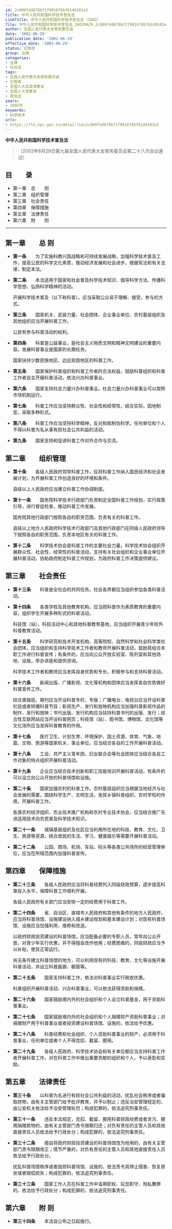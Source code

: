 ```yaml
---
id: 2c909fdd678bf17901678bf6149102a3
title: 中华人民共和国科学技术普及法
LinkTitle: 中华人民共和国科学技术普及法（2002）
file: 中华人民共和国科学技术普及法_20020629_2c909fdd678bf17901678bf6149102a3.docx
author: 全国人民代表大会常务委员会
date: '2002-06-29'
publication_date: '2002-06-29'
effective_date: '2002-06-29'
status: 已修改
group: 法律
categories:
- 法律
- 社会法
tags:
- 全国人民代表大会常务委员会
- 已修改
- 全国人大及其常委会
- 全国人大常委会
- 普及法
years:
- 2002年
keywords:
- 科学技术
urls:
- https://flk.npc.gov.cn/detail?id=2c909fdd678bf17901678bf6149102a3
---
```


**中华人民共和国科学技术普及法**

> （2002年6月29日第九届全国人民代表大会常务委员会第二十八次会议通过）

## 目　　录

- 第一章　总　　则
- 第二章　组织管理
- 第三章　社会责任
- 第四章　保障措施
- 第五章　法律责任
- 第六章　附　　则

---

## 第一章　　总  则

- **第一条**　　为了实施科教兴国战略和可持续发展战略，加强科学技术普及工作，提高公民的科学文化素质，推动经济发展和社会进步，根据宪法和有关法律，制定本法。

- **第二条**　　本法适用于国家和社会普及科学技术知识、倡导科学方法、传播科学思想、弘扬科学精神的活动。

  开展科学技术普及（以下称科普），应当采取公众易于理解、接受、参与的方式。

- **第三条**　　国家机关、武装力量、社会团体、企业事业单位、农村基层组织及其他组织应当开展科普工作。

  公民有参与科普活动的权利。

- **第四条**　　科普是公益事业，是社会主义物质文明和精神文明建设的重要内容。发展科普事业是国家的长期任务。

  国家扶持少数民族地区、边远贫困地区的科普工作。

- **第五条**　　国家保护科普组织和科普工作者的合法权益，鼓励科普组织和科普工作者自主开展科普活动，依法兴办科普事业。

- **第六条**　　国家支持社会力量兴办科普事业。社会力量兴办科普事业可以按照市场机制运行。

- **第七条**　　科普工作应当坚持群众性、社会性和经常性，结合实际，因地制宜，采取多种形式。

- **第八条**　　科普工作应当坚持科学精神，反对和抵制伪科学。任何单位和个人不得以科普为名从事有损社会公共利益的活动。

- **第九条**　　国家支持和促进科普工作对外合作与交流。

## 第二章　　组织管理

- **第十条**　　各级人民政府领导科普工作，应将科普工作纳入国民经济和社会发展计划，为开展科普工作创造良好的环境和条件。

  县级以上人民政府应当建立科普工作协调制度。

- **第十一条**　　国务院科学技术行政部门负责制定全国科普工作规划，实行政策引导，进行督促检查，推动科普工作发展。

  国务院其他行政部门按照各自的职责范围，负责有关的科普工作。

  县级以上地方人民政府科学技术行政部门及其他行政部门在同级人民政府领导下按照各自的职责范围，负责本地区有关的科普工作。

- **第十二条**　　科学技术协会是科普工作的主要社会力量。科学技术协会组织开展群众性、社会性、经常性的科普活动，支持有关社会组织和企业事业单位开展科普活动，协助政府制定科普工作规划，为政府科普工作决策提供建议。

## 第三章　　社会责任

- **第十三条**　　科普是全社会的共同任务。社会各界都应当组织参加各类科普活动。

- **第十四条**　　各类学校及其他教育机构，应当把科普作为素质教育的重要内容，组织学生开展多种形式的科普活动。

  科技馆（站）、科技活动中心和其他科普教育基地，应当组织开展青少年校外科普教育活动。

- **第十五条**　　科学研究和技术开发机构、高等院校、自然科学和社会科学类社会团体，应当组织和支持科学技术工作者和教师开展科普活动，鼓励其结合本职工作进行科普宣传；有条件的，应当向公众开放实验室、陈列室和其他场地、设施，举办讲座和提供咨询。

  科学技术工作者和教师应当发挥自身优势和专长，积极参与和支持科普活动。

- **第十六条**　　新闻出版、广播影视、文化等机构和团体应当发挥各自优势做好科普宣传工作。

  综合类报纸、期刊应当开设科普专栏、专版；广播电台、电视台应当开设科普栏目或者转播科普节目；影视生产、发行和放映机构应当加强科普影视作品的制作、发行和放映；书刊出版、发行机构应当扶持科普书刊的出版、发行；综合性互联网站应当开设科普网页；科技馆（站）、图书馆、博物馆、文化馆等文化场所应当发挥科普教育的作用。

- **第十七条**　　医疗卫生、计划生育、环境保护、国土资源、体育、气象、地震、文物、旅游等国家机关、事业单位，应当结合各自的工作开展科普活动。

- **第十八条**　　工会、共产主义青年团、妇女联合会等社会团体应当结合各自工作对象的特点组织开展科普活动。

- **第十九条**　　企业应当结合技术创新和职工技能培训开展科普活动，有条件的可以设立向公众开放的科普场馆和设施。

- **第二十条**　　国家加强农村的科普工作。农村基层组织应当根据当地经济与社会发展的需要，围绕科学生产、文明生活，发挥乡镇科普组织、农村学校的作用，开展科普工作。

  各类农村经济组织、农业技术推广机构和农村专业技术协会，应当结合推广先进适用技术向农民普及科学技术知识。

- **第二十一条**　　城镇基层组织及社区应当利用所在地的科技、教育、文化、卫生、旅游等资源，结合居民的生活、学习、健康娱乐等需要开展科普活动。

- **第二十二条**　　公园、商场、机场、车站、码头等各类公共场所的经营管理单位，应当在所辖范围内加强科普宣传。

## 第四章　　保障措施

- **第二十三条**　　各级人民政府应当将科普经费列入同级财政预算，逐步提高科普投入水平，保障科普工作顺利开展。

  各级人民政府有关部门应当安排一定的经费用于科普工作。

- **第二十四条**　　省、自治区、直辖市人民政府和其他有条件的地方人民政府，应当将科普场馆、设施建设纳入城乡建设规划和基本建设计划；对现有科普场馆、设施应当加强利用、维修和改造。

  以政府财政投资建设的科普场馆，应当配备必要的专职人员，常年向公众开放，对青少年实行优惠，并不得擅自改作他用；经费困难的，同级财政应当予以补贴，使其正常运行。

  尚无条件建立科普场馆的地方，可以利用现有的科技、教育、文化等设施开展科普活动，并设立科普画廊、橱窗等。

- **第二十五条**　　国家支持科普工作，依法对科普事业实行税收优惠。

  科普组织开展科普活动、兴办科普事业，可以依法获得资助和捐赠。

- **第二十六条**　　国家鼓励境内外的社会组织和个人设立科普基金，用于资助科普事业。

- **第二十七条**　　国家鼓励境内外的社会组织和个人捐赠财产资助科普事业；对捐赠财产用于科普事业或者投资建设科普场馆、设施的，依法给予优惠。

- **第二十八条**　　科普经费和社会组织、个人资助科普事业的财产，必须用于科普事业，任何单位或者个人不得克扣、截留、挪用。

- **第二十九条**　　各级人民政府、科学技术协会和有关单位都应当支持科普工作者开展科普工作，对在科普工作中做出重要贡献的组织和个人，予以表彰和奖励。

## 第五章　　法律责任

- **第三十条**　　以科普为名进行有损社会公共利益的活动，扰乱社会秩序或者骗取财物，由有关主管部门给予批评教育，并予以制止；违反治安管理规定的，由公安机关依法给予治安管理处罚；构成犯罪的，依法追究刑事责任。

- **第三十一条**　　违反本法规定，克扣、截留、挪用科普财政经费或者贪污、挪用捐赠款物的，由有关主管部门责令限期归还；对负有责任的主管人员和其他直接责任人员依法给予行政处分；构成犯罪的，依法追究刑事责任。

- **第三十二条**　　擅自将政府财政投资建设的科普场馆改为他用的，由有关主管部门责令限期改正；情节严重的，对负有责任的主管人员和其他直接责任人员依法给予行政处分。

  扰乱科普场馆秩序或者毁损科普场馆、设施的，依法责令其停止侵害、恢复原状或者赔偿损失；构成犯罪的，依法追究刑事责任。

- **第三十三条**　　国家工作人员在科普工作中滥用职权、玩忽职守、徇私舞弊的，依法给予行政处分；构成犯罪的，依法追究刑事责任。

## 第六章　　附  则

- **第三十四条**　　本法自公布之日起施行。
